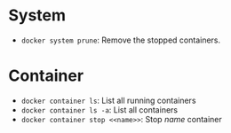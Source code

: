 # System
- ```docker system prune```: Remove the stopped containers.

# Container
- ```docker container ls```: List all running containers
- ```docker container ls -a```: List all containers
- ```docker container stop <<name>>```: Stop *name* container